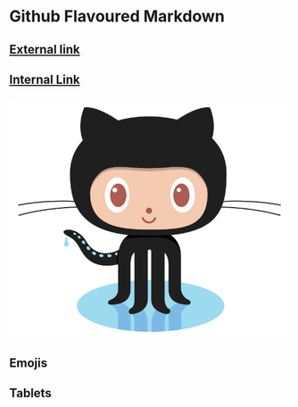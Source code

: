 # Github Flavoured Markdown
## [External link](https://help.github.com/en)
## [Internal Link](https://github.com/OksanaSherstiuk/authoring/tree/main/images)
## ![Images](https://github.com/OksanaSherstiuk/authoring/blob/main/images/logo.png)
## Emojis
## Tablets